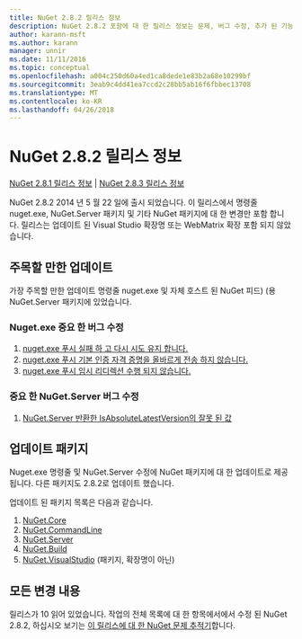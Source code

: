 ```yaml
---
title: NuGet 2.8.2 릴리스 정보
description: NuGet 2.8.2 포함에 대 한 릴리스 정보는 문제, 버그 수정, 추가 된 기능 및 Dcr 알려져 있습니다.
author: karann-msft
ms.author: karann
manager: unnir
ms.date: 11/11/2016
ms.topic: conceptual
ms.openlocfilehash: a004c250d60a4ed1ca8dede1e83b2a68e10299bf
ms.sourcegitcommit: 3eab9c4dd41ea7ccd2c28bb5ab16f6fbbec13708
ms.translationtype: MT
ms.contentlocale: ko-KR
ms.lasthandoff: 04/26/2018
---
```

# <a name="nuget-282-release-notes"></a>NuGet 2.8.2 릴리스 정보

[NuGet 2.8.1 릴리스 정보](../release-notes/nuget-2.8.1.md) | [NuGet 2.8.3 릴리스 정보](../release-notes/nuget-2.8.3.md)

NuGet 2.8.2 2014 년 5 월 22 일에 출시 되었습니다.  이 릴리스에서 명령줄 nuget.exe, NuGet.Server 패키지 및 기타 NuGet 패키지에 대 한 변경만 포함 합니다.  릴리스는 업데이트 된 Visual Studio 확장명 또는 WebMatrix 확장 포함 되지 않았습니다.

## <a name="notable-updates"></a>주목할 만한 업데이트

가장 주목할 만한 업데이트 명령줄 nuget.exe 및 자체 호스트 된 NuGet 피드) (용 NuGet.Server 패키지에 있었습니다.

### <a name="important-nugetexe-bug-fixes"></a>Nuget.exe 중요 한 버그 수정

1. [nuget.exe 푸시 실패 하 고 다시 시도 유지 합니다.](https://nuget.codeplex.com/workitem/4000)
1. [nuget.exe 푸시 기본 인증 자격 증명을 올바르게 전송 하지 않습니다.](https://nuget.codeplex.com/workitem/4109)
1. [nuget.exe 푸시 임시 리디렉션 수행 되지 않습니다.](https://nuget.codeplex.com/workitem/4050)

### <a name="important-nugetserver-bug-fix"></a>중요 한 NuGet.Server 버그 수정

1. [NuGet.Server 반환한 IsAbsoluteLatestVersion의 잘못 된 값](https://nuget.codeplex.com/workitem/4147)

## <a name="packages-updated"></a>업데이트 패키지

Nuget.exe 명령줄 및 NuGet.Server 수정에 NuGet 패키지에 대 한 업데이트로 제공 됩니다.  다른 패키지도 2.8.2로 업데이트 했습니다.

업데이트 된 패키지 목록은 다음과 같습니다.

1. [NuGet.Core](https://www.nuget.org/packages/NuGet.Core/)
1. [NuGet.CommandLine](https://www.nuget.org/packages/NuGet.CommandLine/)
1. [NuGet.Server](https://www.nuget.org/packages/NuGet.Server/)
1. [NuGet.Build](https://www.nuget.org/packages/NuGet.Build/)
1. [NuGet.VisualStudio](https://www.nuget.org/packages/NuGet.VisualStudio/) (패키지, 확장명이 아닌)

## <a name="all-changes"></a>모든 변경 내용
릴리스가 10 읽어 있었습니다. 작업의 전체 목록에 대 한 항목에서에서 수정 된 NuGet 2.8.2, 하십시오 보기는 [이 릴리스에 대 한 NuGet 문제 추적기](https://nuget.codeplex.com/workitem/list/advanced?keyword=&status=All&type=All&priority=All&release=NuGet%202.8.2&assignedTo=All&component=All&sortField=LastUpdatedDate&sortDirection=Descending&page=0&reasonClosed=All)합니다.

